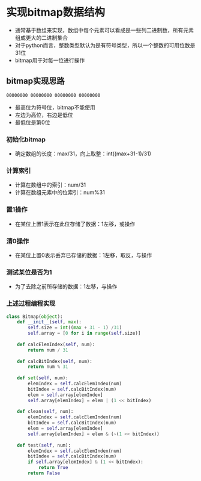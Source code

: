 # 实现bitmap数据结构

- 通常基于数组来实现，数组中每个元素可以看成是一些列二进制数，所有元素组成更大的二进制集合
- 对于python而言，整数类型默认为是有符号类型，所以一个整数的可用位数是31位
- bitmap用于对每一位进行操作

## bitmap实现思路
```
00000000 00000000 00000000 00000000
```
- 最高位为符号位，bitmap不能使用
- 左边为高位，右边是低位
- 最低位是第0位

### 初始化bitmap

- 确定数组的长度：max/31，向上取整：int((max+31-1)/31)

### 计算索引
- 计算在数组中的索引：num/31
- 计算在数组元素中的位索引：num%31

### 置1操作
- 在某位上置1表示在此位存储了数据：1左移，或操作

### 清0操作
- 在某位上置0表示丢弃已存储的数据：1左移，取反，与操作

### 测试某位是否为1
- 为了去除之前所存储的数据：1左移，与操作

### 上述过程编程实现
```python
class Bitmap(object):
    def __init__(self, max):
        self.size = int((max + 31 - 1) /31)
        self.array = [0 for i in range(self.size)]
        
    def calcElemIndex(self, num):
        return num / 31
    
    def calcBitIndex(self, num):
        return num % 31
    
    def set(self, num):
        elemIndex = self.calcElemIndex(num)
        bitIndex = self.calcBitIndex(num)
        elem = self.array[elemIndex]
        self.array[elemIndex] = elem | (1 << bitIndex)
        
    def clean(self, num):
        elemIndex = self.calcElemIndex(num)
        bitIndex = self.calcBitIndex(num)
        elem = self.array[elemIndex]
        self.array[elemIndex] = elem & (~(1 << bitIndex))
        
    def test(self, num):
        elemIndex = self.calcElemIndex(num)
        bitIndex = self.calcBitIndex(num)
        if self.array[elemIndex] & (1 << bitIndex):
            return True
        return False
```
